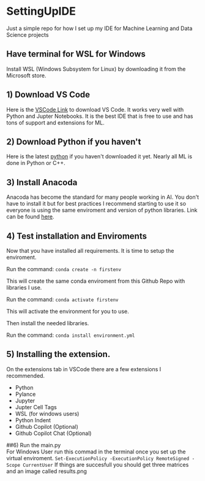 # SettingUpIDE
Just a simple repo for how I set up my IDE for Machine Learning and Data Science projects

## Have terminal for WSL for Windows
Install WSL (Windows Subsystem for Linux) by downloading it from the Microsoft store.

## 1) Download VS Code
Here is the [VSCode Link](https://code.visualstudio.com/) to download VS Code. It works very well with Python and Jupter Notebooks. It is the best IDE that is free to use and has tons of support and extensions for ML.

## 2) Download Python if you haven't
Here is the latest [python](https://www.python.org/) if you haven't downloaded it yet.
Nearly all ML is done in Python or C++.

## 3) Install Anacoda
Anacoda has become the standard for many people working in AI. You don't have to install it but for best practices I recommend starting to use it so everyone is using the same enviroment and version of python libraries. Link can be found [here](https://www.anaconda.com/).


## 4) Test installation and Enviroments
Now that you have installed all requirements. It is time to setup the enviroment.

Run the command:
`conda create -n firstenv`

This will create the same conda enviroment from this Github Repo with libraries I use.

Run the command:
`conda activate firstenv`

This will activate the environment for you to use.

Then install the needed libraries.

Run the command:
`conda install environment.yml`

## 5) Installing the extension.
On the extensions tab in VSCode there are a few extensions I recommended. 
- Python
- Pylance
- Jupyter
- Jupter Cell Tags
- WSL (for windows users)
- Python Indent
- Github Copilot (Optional)
- Github Copilot Chat (Optional)

##6) Run the main.py    
For Windows User run this commad in the terminal once you set up the virtual enviroment.
`Set-ExecutionPolicy -ExecutionPolicy RemoteSigned -Scope CurrentUser`
If things are succesfull you should get three matrices and an image called results.png